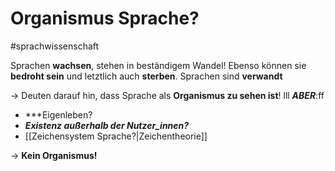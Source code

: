 # Organismus Sprache?
#sprachwissenschaft 

Sprachen **wachsen**, stehen in beständigem Wandel!
Ebenso können sie **bedroht sein** und letztlich auch **sterben**.
Sprachen sind **verwandt**

-> Deuten darauf hin, dass Sprache als **Organismus zu sehen ist**!
lll
***ABER***:ff

* ***Eigenleben?
* ***Existenz außerhalb der Nutzer_innen?***
* [[Zeichensystem Sprache?|Zeichentheorie]]

-> **Kein Organismus!**
